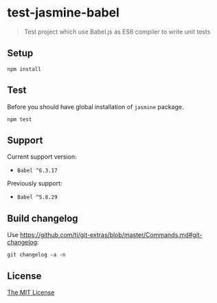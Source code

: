 # test-jasmine-babel

> Test project which use Babel.js as ES6 compiler to write unit tests

## Setup

```
npm install
```

## Test

Before you should have global installation of `jasmine` package.

```
npm test
```

## Support 

Current support version:

 - `Babel ^6.3.17`

Previously support:

 - `Babel ^5.8.29`

## Build changelog

Use https://github.com/tj/git-extras/blob/master/Commands.md#git-changelog:

```
git changelog -a -n
```

## License

[The MIT License](http://piecioshka.mit-license.org)
